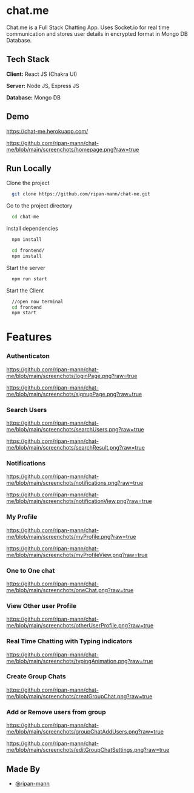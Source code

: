 # chat.me

Chat.me is a Full Stack Chatting App.
Uses Socket.io for real time communication and stores user details in encrypted format in Mongo DB Database.

## Tech Stack

**Client:** React JS (Chakra UI)

**Server:** Node JS, Express JS

**Database:** Mongo DB

## Demo

https://chat-me.herokuapp.com/

https://github.com/ripan-mann/chat-me/blob/main/screenchots/homepage.png?raw=true

## Run Locally

Clone the project

```bash
  git clone https://github.com/ripan-mann/chat-me.git
```

Go to the project directory

```bash
  cd chat-me
```

Install dependencies

```bash
  npm install
```

```bash
  cd frontend/
  npm install
```

Start the server

```bash
  npm run start
```

Start the Client

```bash
  //open now terminal
  cd frontend
  npm start
```

# Features

### Authenticaton

https://github.com/ripan-mann/chat-me/blob/main/screenchots/loginPage.png?raw=true

https://github.com/ripan-mann/chat-me/blob/main/screenchots/signupPage.png?raw=true

### Search Users

https://github.com/ripan-mann/chat-me/blob/main/screenchots/searchUsers.png?raw=true

https://github.com/ripan-mann/chat-me/blob/main/screenchots/searchResult.png?raw=true

### Notifications

https://github.com/ripan-mann/chat-me/blob/main/screenchots/notifications.png?raw=true

https://github.com/ripan-mann/chat-me/blob/main/screenchots/notificationView.png?raw=true

### My Profile

https://github.com/ripan-mann/chat-me/blob/main/screenchots/myProfile.png?raw=true

https://github.com/ripan-mann/chat-me/blob/main/screenchots/myProfileView.png?raw=true

### One to One chat

https://github.com/ripan-mann/chat-me/blob/main/screenchots/oneChat.png?raw=true

### View Other user Profile

https://github.com/ripan-mann/chat-me/blob/main/screenchots/otherUserProfile.png?raw=true

### Real Time Chatting with Typing indicators

https://github.com/ripan-mann/chat-me/blob/main/screenchots/typingAnimation.png?raw=true

### Create Group Chats

https://github.com/ripan-mann/chat-me/blob/main/screenchots/creatGroupChat.png?raw=true

### Add or Remove users from group

https://github.com/ripan-mann/chat-me/blob/main/screenchots/groupChatAddUsers.png?raw=true

https://github.com/ripan-mann/chat-me/blob/main/screenchots/editGroupChatSettings.png?raw=true

## Made By

- [@ripan-mann](https://github.com/ripan-mann)
